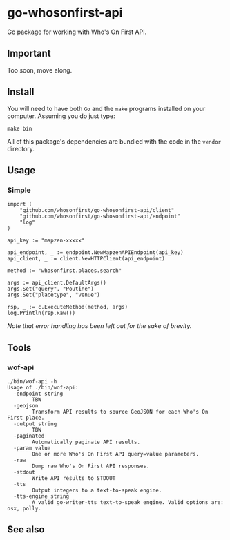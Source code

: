 # go-whosonfirst-api

Go package for working with Who's On First API.

## Important

Too soon, move along.

## Install

You will need to have both `Go` and the `make` programs installed on your computer. Assuming you do just type:

```
make bin
```

All of this package's dependencies are bundled with the code in the `vendor` directory.

## Usage

### Simple

```
import (
	"github.com/whosonfirst/go-whosonfirst-api/client"
	"github.com/whosonfirst/go-whosonfirst-api/endpoint"
	"log"
)

api_key := "mapzen-xxxxx"
	
api_endpoint, _ := endpoint.NewMapzenAPIEndpoint(api_key)
api_client, _ := client.NewHTTPClient(api_endpoint)

method := "whosonfirst.places.search"
	
args := api_client.DefaultArgs()
args.Set("query", "Poutine")
args.Set("placetype", "venue")	
	
rsp, _ := c.ExecuteMethod(method, args)
log.Println(rsp.Raw())
```

_Note that error handling has been left out for the sake of brevity._

## Tools

### wof-api

```
./bin/wof-api -h
Usage of ./bin/wof-api:
  -endpoint string
    	TBW
  -geojson
    	Transform API results to source GeoJSON for each Who's On First place.
  -output string
    	TBW
  -paginated
    	Automatically paginate API results.
  -param value
    	One or more Who's On First API query=value parameters.
  -raw
    	Dump raw Who's On First API responses.
  -stdout
    	Write API results to STDOUT
  -tts
    	Output integers to a text-to-speak engine.
  -tts-engine string
    	A valid go-writer-tts text-to-speak engine. Valid options are: osx, polly.
```

## See also


